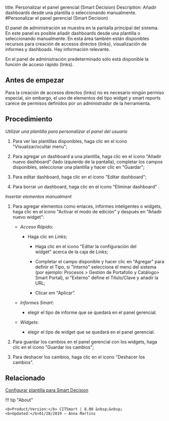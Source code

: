 title: Personalizar el panel gerencial (Smart Decision)
Description: Añadir dashboards desde una plantilla o seleccionando manualmente.
#Personalizar el panel gerencial (Smart Decision)


El panel de administración se muestra en la pantalla principal del sistema. En
este panel es posible añadir dashboards desde una plantilla o seleccionando
manualmente. En esta área también están disponibles recursos para creación de
accesos directos (links), visualización de informes y dashboads. Hay información
relevante.

En el panel de administración predeterminado sólo está disponible la función de
acceso rápido (links).

Antes de empezar
--------------------

Para la creación de accesos directos (links) no es necesario ningún permiso
especial, sin embargo, el uso de elementos del tipo widget y smart reports
carece de permisos definidos por un administrador de la herramienta.

Procedimiento
-----------------

*Utilizar una plantilla para personalizar el panel del usuario*

1.  Para ver las plantillas disponibles, haga clic en el icono "Visualizar/ocultar menu";

2.  Para agregar un dashboard a una plantilla, haga clic en el icono "Añadir nuevo dashboard" (lado
    izquierdo de la pantalla), completar los campos disponibles, seleccionar una
    plantilla y hacer clic en "Guardar";

3.  Para editar dashboard, haga clic en el icono "Editar dashboard";

4.  Para borrar un dashboard, haga clic en el icono "Eliminar dashboard" .

*Insertar elementos manualment*

1.  Para agregar elementos como enlaces, informes inteligentes o widgets, haga
    clic en el icono "Activar el modo de edición" y después en "Añadir nuevo
    widget":

       +  *Acceso Rápido*:

           +   Haga clic en *Links*;

               +   Haga clic en el icono "Editar la configuración del widget" acerca de la caja de *Links*;

               +   Completar el campo disponible y hacer clic en "Agregar" para definir
                     el Tipo, si "Interno" selecciona el menú del sistema (por ejemplo:
                     Procesos \> Gestión de Portafolio y Catálogo\> Smart Portal), si
                     "Externo" define el Título/Clave y añadir la URL;

               +   Clicar em "Aplicar".

      +   *Informes Smart*:

           +   elegir el tipo de informe que se quedará en el panel gerencial.

      +   *Widgets*:

           +   elegir el tipo de widget que se quedará en el panel gerencial.

2.  Para guardar los cambios en el panel gerencial con los widgets, haga clic en
    el icono "Guardar los cambios";

3.  Para deshacer los cambios, haga clic en el icono "Deshacer los cambios".



Relacionado
-------

[Configurar plantilla para Smart Decision](/es-es/citsmart-platform-8/additional-features/reports/create/dashboard/use/create-template.html)


!!! tip "About"

    <b>Product/Version:</b> CITSmart | 8.00 &nbsp;&nbsp;
    <b>Updated:</b>01/28/2019 – Anna Martins
